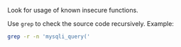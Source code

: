 Look for usage of known insecure functions.

Use `grep` to check the source code recursively. Example:
```bash
grep -r -n 'mysqli_query('
```